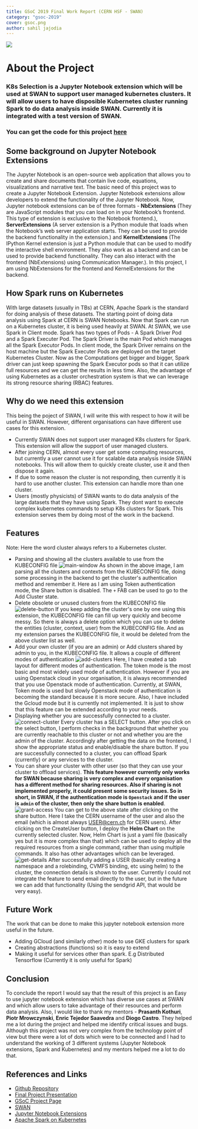 ```yaml
---
title: GSoC 2019 Final Work Report (CERN HSF - SWAN)
category: "gsoc-2019"
cover: gsoc.png
author: sahil jajodia
---
```


<a href="https://summerofcode.withgoogle.com/projects/#5318125807992832" target="_blank"><img src="https://raw.githubusercontent.com/sahiljajodia01/k8s-selection/master/images/GSoCWithCERN.png"></img></a>

# About the Project

### K8s Selection is a Jupyter Notebook extension which will be used at SWAN to support user managed kubernetes clusters. It will allow users to have disposible Kubernetes cluster running Spark to do data analysis inside SWAN. Currently it is integrated with a test version of SWAN.

### You can get the code for this project <a href="https://github.com/sahiljajodia01/k8s-selection" target="_blank">here</a>

## Some background on Jupyter Notebook Extensions
The Jupyter Notebook is an open-source web application that allows you to create and share documents that contain live code, equations, visualizations and narrative text. The basic need of this project was to create a Jupyter Notebook Extension. Jupyter Notebook extensions allow developers to extend the functionality of the Jupyter Notebook. Now, Jupyter notebook extensions can be of three formats - **NbExtensions** (They are JavaScript modules that you can load on in your Notebook’s frontend. This type of extension is exclusive to the Notebook frontend.), **ServerExtensions** (A server extension is a Python module that loads when the Notebook’s web server application starts. They can be used to provide the backend functionality in the extension.) and **KernelExtensions** (The IPython Kernel extension is just a Python module that can be used to modify the interactive shell environment. They also work as a backend and can be used to provide backend functionality. They can also interact with the frontend (NbExtensions) using Communication Manager.). In this project, I am using NbExtensions for the frontend and KernelExtensions for the backend.

## How Spark runs on Kubernetes
With large datasets (usually in TBs) at CERN, Apache Spark is the standard for doing analysis of these datasets. The starting point of doing data analysis using Spark at CERN is SWAN Notebooks. Now that Spark can run on a Kubernetes cluster, it is being used heavily at SWAN. At SWAN, we use Spark in Client mode. Spark has two types of Pods - A Spark Driver Pod and a Spark Executer Pod. The Spark Driver is the main Pod which manages all the Spark Executor Pods. In client mode, the Spark Driver remains on the host machine but the Spark Executer Pods are deployed on the target Kubernetes Cluster. Now as the Computations get bigger and bigger, Spark driver can just keep spawning the Spark Executor pods so that it can utilize full resources and we can get the results in less time. Also, the advantage of using Kubernetes as a cluster orchestration system is that we can leverage its strong resource sharing (RBAC) features.

## Why do we need this extension
This being the poject of SWAN, I will write this with respect to how it will be useful in SWAN. However, different organisations can have different use cases for this extension.

- Currently SWAN does not support user managed K8s clusters for Spark. This extension will allow the support of user managed clusters.
- After joining CERN, almost every user get some computing resources, but currently a user cannot use it for scalable
data analysis inside SWAN notebooks. This will allow them to quickly create cluster, use it and then dispose it again.
- If due to some reason the cluster is not responding, then currently it is hard to use another cluster. This extension can handle more than one cluster.
- Users (mostly physicists) of SWAN wants to do data analysis of the large datasets that they have using Spark. They dont want to execute complex kubernetes commands to setup K8s clusters for Spark. This extension serves them by doing most of the work in the backend.

## Features
Note: Here the word cluster always refers to a Kubernetes cluster.
- Parsing and showing all the clusters available to use from the KUBECONFIG file
    ![main-window](1.png)
    As shown in the above image, I am parsing all the clusters and contexts from the KUBECONFIG file, doing some processing in the backend to get the cluster's authentication method and remember it. Here as I am using Token authentication mode, the Share button is disabled. The `+` FAB can be used to go to the Add Cluster state.
- Delete obsolete or unused clusters from the KUBECONFIG file
    ![delete-button](2.png)
    If you keep adding the cluster's one by one using this extension, the KUBECONFIG file can fill up very quickly and become messy. So there is always a delete option which you can use to delete the entities (cluster, context, user) from the KUBECONFIG file. And as my extension parses the KUBECONFIG file, it would be deleted from the above cluster list as well.
- Add your own cluster (if you are an admin) or Add clusters shared by admin to you, in the KUBECONFIG file. It allows a couple of different modes of authentication
    ![add-clusters](3.png)
    Here, I have created a tab layout for different modes of authentication. The token mode is the most basic and most widely used mode of authentication. However if you are using Openstack cloud in your organisation, it is always recommended that you use Openstack mode of authentication. Currently, at SWAN, Token mode is used but slowly Openstack mode of authentication is becoming the standard because it is more secure. Also, I have included the Gcloud mode but it is currently not implemented. It is just to show that this feature can be extended according to your needs.
- Displaying whether you are successfully connected to a cluster.
    ![connect-cluster](4.png)
    Every cluster has a SELECT button. After you click on the select button, I perform checks in the background that whether you are currently reachable to this cluster or not and whether you are the admin of the cluster. Accordingly after getting the data on the frontend, I show the appropriate status and enable/disable the share button. If you are successfully connected to a cluster, you can offload Spark (currently) or any services to the cluster.
- You can share your cluster with other user (so that they can use your cluster to offload services). **This feature however currently only works for SWAN because sharing is very complex and every organisation has a different method for sharing resources. Also if sharing is not implemented properly, it could present some security issues. So in short, in SWAN, if the authentication mode is `Openstack` and if the user is `admin` of the cluster, then only the share button is enabled**.
    ![grant-access](5.png)
    You can get to the above state after clicking on the share button. Here I take the CERN username of the user and also the email (which is almost always USER@cern.ch for CERN users). After clicking on the CreateUser button, I deploy the **Helm Chart** on the currently selected cluster. Now, Helm Chart is just a yaml file (basically yes but it is more complex than that) which can be used to deploy all the required resources from a single command, rather than using multiple commands. It also has other advantages which can be leveraged.
    ![get-details](6.png)
    After successfully adding a USER (basically creating a namespace and a rolebinding, CVMFS binding, etc using helm) to the cluster, the connection details is shown to the user. Currently I could not integrate the feature to send email directly to the user, but in the future we can add that functionality (Using the sendgrid API, that would be very easy).
    

## Future Work
The work that can be done to make this jupyter notebook extension more useful in the future.

- Adding GCloud (and similarly other) mode to use GKE clusters for spark
- Creating abstractions (functions) so it is easy to extend
- Making it useful for services other than spark. E.g Distributed Tensorflow (Currently it is only useful for Spark)

## Conclusion
To conclude the report I would say that the result of this project is an Easy to use jupyter notebook extension which has diverse use cases at SWAN and which allow users to take advantage of their resources and perform data analysis. Also, I would like to thank my mentors - **Prasanth Kothuri**, **Piotr Mrowczynski**, **Enric Tejedor Saavedra** and **Diogo Castro**. They helped me a lot during the project and helped me identify critical issues and bugs. Although this project was not very complex from the technology point of view but there were a lot of dots which were to be connected and I had to understand the working of 3 different systems (Jupyter Notebook extensions, Spark and Kubernetes) and my mentors helped me a lot to do that.

## References and Links
- <a href="https://github.com/sahiljajodia01/k8s-selection" target="_blank">Github Repository</a>
- <a href="https://docs.google.com/presentation/d/1K0XjJu5EAAVYTYyr_SYOGFIaPiLxWYqtzZJmzyK8IXM/edit?usp=sharing" target="_blank">Final Project Presentation</a>
- <a href="https://summerofcode.withgoogle.com/projects/#5318125807992832" target="_blank">GSoC Project Page</a>
- <a href="https://swan.web.cern.ch/" target="_blank">SWAN</a>
- <a href="https://jupyter-notebook.readthedocs.io/en/stable/extending/" target="_blank">Jupyter Notebook Extensions</a>
- <a href="https://spark.apache.org/docs/latest/running-on-kubernetes.html" target="_blank">Apache Spark on Kubernetes</a>
